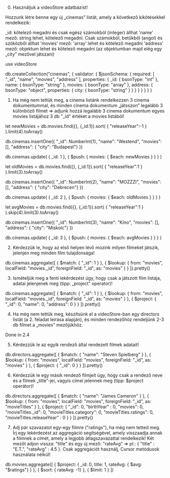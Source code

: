 0. Használjuk a videoStore adatbázist!

  Hozzunk létre benne egy új „cinemas” listát, amely a következő kikötésekkel rendelkezik:

_id: kötelező megadni és csak egész számokból (integer) állhat
'name' mező: string lehet, kötelező megadni. Csak számokból, betűkből (angol) és szóközből állhat
'movies' mező: 'array' lehet és kötelező megadni
'address' mező: objektum lehet és kötelező megadni (az objektumban majd elég egy „city” mezővel játszani)

use videoStore

db.createCollection("cinemas", {
    validator: {
      $jsonSchema: {
        required: [ "_id", "name", "movies", "address" ],
        properties: {
          _id: { bsonType: "int" },
          name: { bsonType: "string" },
          movies: { bsonType: "array" },
          address: {
            bsonType: "object",
            properties: {
             city: {
              bsonType: "string"
            }
           }
         }
        }
      }
    }
  }
)

1. Ha még nem tettük meg, a cinema listánk rendelkezzen 3 cinema dokumentummal, és minden cinema dokumentum „játsszon” legalább 3 különböző filmet => adjunk hozzá legalább 3 cinema dokumentum egyes movies listájához 3 db "_id" értéket a movies listából!

let newMovies = db.movies.find({}, {_id:1}).sort( { "releaseYear":-1 } ).limit(4).toArray()

db.cinemas.insertOne({ "_id": NumberInt(1), "name": "Westend", "movies": [], "address": { "city": "Budapest"} })

db.cinemas.update(
  { _id: 1 },
  { $push: { movies: { $each: newMovies } } }
)

let oldMovies = db.movies.find({}, {_id:1}).sort( { "releaseYear":1 } ).limit(3).toArray()

db.cinemas.insertOne({ "_id": NumberInt(2), "name": "MOZZZI", "movies": [], "address": { "city": "Debrecen"} })

db.cinemas.update(
  { _id: 2 },
  { $push: { movies: { $each: oldMovies } } }
)

let avgMovies = db.movies.find({}, {_id:1}).sort( { "releaseYear":1 } ).skip(4).limit(3).toArray()

db.cinemas.insertOne({ "_id": NumberInt(3), "name": "Kino", "movies": [], "address": { "city": "Miskolc"} })

db.cinemas.update(
  { _id: 3 },
  { $push: { movies: { $each: avgMovies } } }
)

2. Kérdezzük le, hogy az első helyen lévő mozink milyen filmeket játszik, jelenjen meg minden film tulajdonsága!

db.cinemas.aggregate([
  { 
    $match: { "_id": 1 } 
  },
  {
     $lookup:
       {
         from: "movies",
         localField: "movies._id",
         foreignField: "_id",
         as: "movies"
       }
  }
]).pretty()

3. Ismételjük meg a fenti lekérdezést úgy, hogy csak a játszott film listája, adatai jelenjenek meg (tipp: „project” operator)!

db.cinemas.aggregate([
  { 
    $match: { "_id": 1 } 
  },
  {
     $lookup:
       {
         from: "movies",
         localField: "movies._id",
         foreignField: "_id",
         as: "movies"
       }
  },
  {
    $project: {
      "_id": 0,
      "name": 0,
      "address": 0
    }
  }
]).pretty()

4. Ha még nem tettük meg, készítsünk el a videoStore-ban egy directors listát (a 2. feladat leírása alapján), és minden rendezőhöz rendeljünk 2-3 db filmet a „movies” mezőjükhöz.

Done in 2.4

5. Kérdezzük le az egyik rendező által rendezett filmek adatait!

db.directors.aggregate([
  { 
    $match: { "name": "Steven Spielberg" } 
  },
  {
     $lookup:
       {
         from: "movies",
         localField: "movies",
         foreignField: "_id",
         as: "movies"
       }
  },
  {
    $project: {
      "_id": 0
    }
  }
]).pretty()


6. Kérdezzük le egy másik rendező filmjeit úgy, hogy csak a rendező neve és a filmek „title”-jei, vagyis címei jelennek meg (tipp: $project operátor)!

db.directors.aggregate([
  { 
    $match: { "name": "James Cameron" } 
  },
  {
     $lookup:
       {
         from: "movies",
         localField: "movies",
         foreignField: "_id",
         as: "movieTitles"
       }
  },
  {
    $project: {
      "_id": 0,
      "birthYear" : 0,
      "movies": 0,
      "movieTitles._id": 0,
      "movieTitles.category": 0,
      "movieTitles.ratings": 0,
      "movieTitles.releaseYear" : 0
    }
  }
]).pretty()

7. Adj pár szavazatot egy-egy filmre ("ratings"), ha még nem tetted meg. Írj egy lekérdezést az aggregáció segítségével, amely visszaadja annak a filmnek a címét, amely a legjobb átlagszavazattal rendelkezik! Két mezőt adjon vissza: "title" és egy új mező: "rateAvg" => pl.: { "title" : "E.T.", "rateAvg" : 4.5 }. Csak aggregációt használj, Cursor metódusok használata nélkül!

db.movies.aggregate([
   { $project: { _id: 0, title: 1, rateAvg: { $avg: "$ratings"} } },
   { $sort: { rateAvg: -1} },
   { $limit: 1 }
])